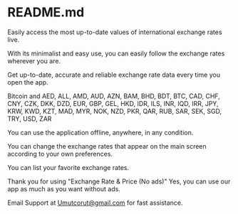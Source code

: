 # README.md
Easily access the most up-to-date values of international exchange rates live.

With its minimalist and easy use, you can easily follow the exchange rates wherever you are.

Get up-to-date, accurate and reliable exchange rate data every time you open the app.

Bitcoin and AED, ALL, AMD, AUD, AZN, BAM, BHD, BDT, BTC, CAD, CHF, CNY, CZK, DKK, DZD, EUR, GBP, GEL, HKD, IDR, ILS, INR, IQD, IRR, JPY, KRW, KWD, KZT, MAD, MYR, NOK, NZD, PKR, QAR, RUB, SAR, SEK, SGD, TRY, USD, ZAR

You can use the application offline, anywhere, in any condition.

You can change the exchange rates that appear on the main screen according to your own preferences.

You can list your favorite exchange rates.

Thank you for using "Exchange Rate & Price (No ads)"
Yes, you can use our app as much as you want without ads.

Email Support at Umutcorut@gmail.com for fast assistance.
